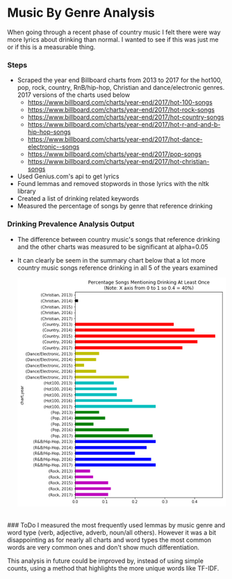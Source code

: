 # Music By Genre Analysis

When going through a recent phase of country music I felt there were way more lyrics about drinking than normal.
I wanted to see if this was just me or if this is a measurable thing.

### Steps
- Scraped the year end Billboard charts from 2013 to 2017 for the hot100, pop, rock, country, RnB/hip-hop, Christian and dance/electronic genres. 2017 versions of the charts used below
    - https://www.billboard.com/charts/year-end/2017/hot-100-songs
    - https://www.billboard.com/charts/year-end/2017/hot-rock-songs
    - https://www.billboard.com/charts/year-end/2017/hot-country-songs
    - https://www.billboard.com/charts/year-end/2017/hot-r-and-and-b-hip-hop-songs
    - https://www.billboard.com/charts/year-end/2017/hot-dance-electronic--songs
    - https://www.billboard.com/charts/year-end/2017/pop-songs
    - https://www.billboard.com/charts/year-end/2017/hot-christian-songs
- Used Genius.com's api to get lyrics
- Found lemmas and removed stopwords in those lyrics with the nltk library
- Created a list of drinking related keywords
- Measured the percentage of songs by genre that reference drinking

### Drinking Prevalence Analysis Output
- The difference between country music's songs that reference drinking and the other charts was measured to be significant at alpha=0.05
- It can clearly be seem in the summary chart below that a lot more country music songs reference drinking in all 5 of the years examined

    ![alt text](percentage_of_drinking_by_chart.png)


<br>
### ToDo
I measured the most frequently used lemmas by music genre and word type (verb, adjective, adverb, noun/all others). However it was a bit disappointing as for nearly all charts and word types the most common words are very common ones and don't show much differentiation.

This analysis in future could be improved by, instead of using simple counts, using a method that highlights the more unique words like TF-IDF.
